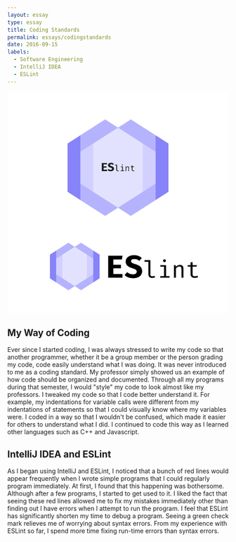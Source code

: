 ```yaml
---
layout: essay
type: essay
title: Coding Standards
permalink: essays/codingstandards
date: 2016-09-15
labels:
  - Software Engineering
  - IntelliJ IDEA
  - ESLint
---
```


<img class="ui medium right floated rounded image" src="../images/ESLint.png">

## My Way of Coding 

Ever since I started coding, I was always stressed to write my code so that another programmer, whether it be a group member or the person grading my code, code easily understand what I was doing. It was never introduced to me as a coding standard. My professor simply showed us an example of how code should be organized and documented. Through all my programs during that semester, I would "style" my code to look almost like my professors. I tweaked my code so that I code better understand it. For example, my indentations for variable calls were different from my indentations of statements so that I could visually know where my variables were. I coded in a way so that I wouldn't be confused, which made it easier for others to understand what I did. I continued to code this way as I learned other languages such as C++ and Javascript.

## IntelliJ IDEA and ESLint

As I began using IntelliJ and ESLint, I noticed that a bunch of red lines would appear frequently when I wrote simple programs that I could regularly program immediately. At first, I found that this happening was bothersome. Although after a few programs, I started to get used to it. I liked the fact that seeing these red lines allowed me to fix my mistakes immediately other than finding out I have errors when I attempt to run the program. I feel that ESLint has significantly shorten my time to debug a program. Seeing a green check mark relieves me of worrying about syntax errors. From my experience with ESLint so far, I spend more time fixing run-time errors than syntax errors. 
